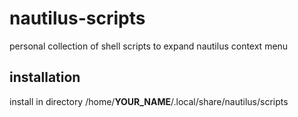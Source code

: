 # nautilus-scripts
personal collection of shell scripts to expand nautilus context menu

## installation
install in directory /home/__YOUR_NAME__/.local/share/nautilus/scripts
